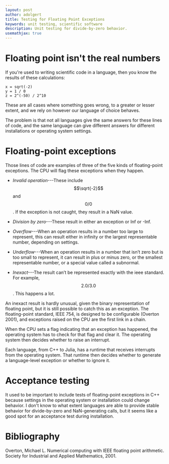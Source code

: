 ```yaml
---
layout: post
author: adolgert
title: Testing for Floating Point Exceptions
keywords: unit testing, scientific software
description: Unit testing for divide-by-zero behavior.
usemathjax: true
---
```


# Floating point isn't the real numbers

If you're used to writing scientific code in a language, then
you know the results of these calculations:

~~~
x = sqrt(-2)
y = 1 / 0
z = 2^(-50) / 2^10
~~~

These are all cases where something goes wrong, to a greater
or lesser extent, and we rely on however our language
of choice behaves.

The problem is that not all languages give the same
answers for these lines of code, and the same language
can give different answers for different installations
or operating system settings.


# Floating-point exceptions

Those lines of code are examples of three of the five
kinds of floating-point exceptions. The CPU will flag
these exceptions when they happen.

* *Invalid operation*---These include $$\sqrt{-2}$$ and
  $$0 / 0$$. If the exception is not caught, they result
  in a NaN value.

* *Division by zero*---These result in either an exception
  or Inf or -Inf.

* *Overflow*---When an operation results in a number too large to represent, this can result
either in infinity or the largest representable number, depending on settings.

* *Underflow*---When an operation results in a number that isn’t zero but is too small to
represent, it can result in plus or minus zero, or the smallest representable number, or a
special value called a subnormal.

* *Inexact*---The result can’t be represented exactly with the ieee standard. For example,
$$2.0 / 3.0$$. This happens a lot.

An inexact result is hardly unusual, given the binary representation
of floating point, but it is still possible to catch this as an exception.
The floating-point standard, IEEE 754, is designed to be configurable (Overton 2001),
and exceptions raised on the CPU are the first link in a chain.

When the CPU sets a flag indicating that an exception has
happened, the operating system has to check for that flag
and clear it. The operating system then decides whether to
raise an interrupt.

Each language, from C++ to Julia, has a runtime that receives
interrupts from the operating system. That runtime then decides
whether to generate a language-level exception or whether to
ignore it.


# Acceptance testing

It used to be important to include tests of floating-point exceptions
in C++ because settings in the operating system or installation could
change behavior. I don't know to what extent languages are
able to provide stable behavior for divide-by-zero and NaN-generating
calls, but it seems like a good spot for an acceptance test during
installation.


# Bibliography

Overton, Michael L. Numerical computing with IEEE floating point arithmetic. Society for Industrial and Applied Mathematics, 2001.
